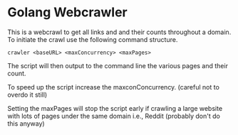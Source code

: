 # Golang Webcrawler

This is a webcrawl to get all links and and their counts throughout a domain.  To initiate the crawl
use the following command structure.

`crawler <baseURL> <maxConcurrency> <maxPages>`

The script will then output to the command line the various pages and their count.

To speed up the script increase the maxconConcurrency.  (careful not to overdo it still)

Setting the maxPages will stop the script early if crawling a large website with lots of pages under the same domain i.e., Reddit (probably don't do this anyway)